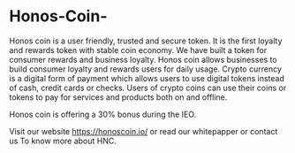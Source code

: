 # Honos-Coin-
Honos coin is a user friendly, trusted and secure token.
It is the first loyalty and rewards token with stable coin economy.
We have built a token for
consumer rewards and business loyalty. 
Honos coin allows businesses to build consumer loyalty and rewards users for daily usage.
Crypto currency is a digital form of payment which allows users to use digital tokens instead of cash, credit cards or checks. Users of crypto coins can use their coins or tokens to pay for services and products both on and offline.

Honos coin is offering a 30% bonus during the IEO.

Visit our website https://honoscoin.io/ or read our whitepapper or contact us To know more about HNC. 
